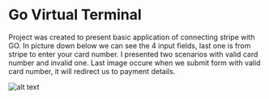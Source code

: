 
# Go Virtual Terminal

Project was created to present basic application of connecting stripe with GO. In picture down below we can see the 4 input fields, last one is from stripe to enter your card number. I presented two scenarios with valid card number and invalid one. Last image occure when we submit form with valid card number, it will redirect us to payment details.

![alt text](https://github.com/kleczynski/go-stripe/static/virtual_terminal.png?raw=true)

